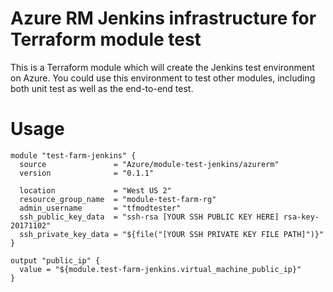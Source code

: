 # Azure RM Jenkins infrastructure for Terraform module test

This is a Terraform module which will create the Jenkins test environment on Azure. You could use this environment to test other modules, including both unit test as well as the end-to-end test.

# Usage

```hcl
module "test-farm-jenkins" {
  source               = "Azure/module-test-jenkins/azurerm"
  version              = "0.1.1"
  
  location             = "West US 2"
  resource_group_name  = "module-test-farm-rg"
  admin_username       = "tfmodtester"
  ssh_public_key_data  = "ssh-rsa [YOUR SSH PUBLIC KEY HERE] rsa-key-20171102"
  ssh_private_key_data = "${file("[YOUR SSH PRIVATE KEY FILE PATH]")}"
}

output "public_ip" {
  value = "${module.test-farm-jenkins.virtual_machine_public_ip}"
}
